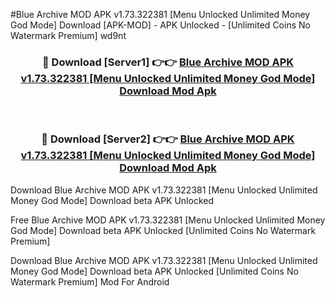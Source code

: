 #Blue Archive MOD APK v1.73.322381 [Menu Unlocked Unlimited Money God Mode] Download [APK-MOD] - APK Unlocked - [Unlimited Coins No Watermark Premium] wd9nt



<div align="center">

<h3>🔴 Download [Server1] 👉👉 <a href="https://momento.my/?title=Blue_Archive_MOD_APK_v1.73.322381_[Menu_Unlocked_Unlimited_Money_God_Mode]_Download">Blue Archive MOD APK v1.73.322381 [Menu Unlocked Unlimited Money God Mode] Download Mod Apk</a></h3><br>

<h3>🔴 Download [Server2] 👉👉 <a href="https://momento.my/?title=Blue_Archive_MOD_APK_v1.73.322381_[Menu_Unlocked_Unlimited_Money_God_Mode]_Download">Blue Archive MOD APK v1.73.322381 [Menu Unlocked Unlimited Money God Mode] Download Mod Apk</a></h3>
</div>



Download Blue Archive MOD APK v1.73.322381 [Menu Unlocked Unlimited Money God Mode] Download beta APK Unlocked

Free Blue Archive MOD APK v1.73.322381 [Menu Unlocked Unlimited Money God Mode] Download beta APK Unlocked [Unlimited Coins No Watermark Premium]

Download Blue Archive MOD APK v1.73.322381 [Menu Unlocked Unlimited Money God Mode] Download beta APK Unlocked [Unlimited Coins No Watermark Premium] Mod For Android
